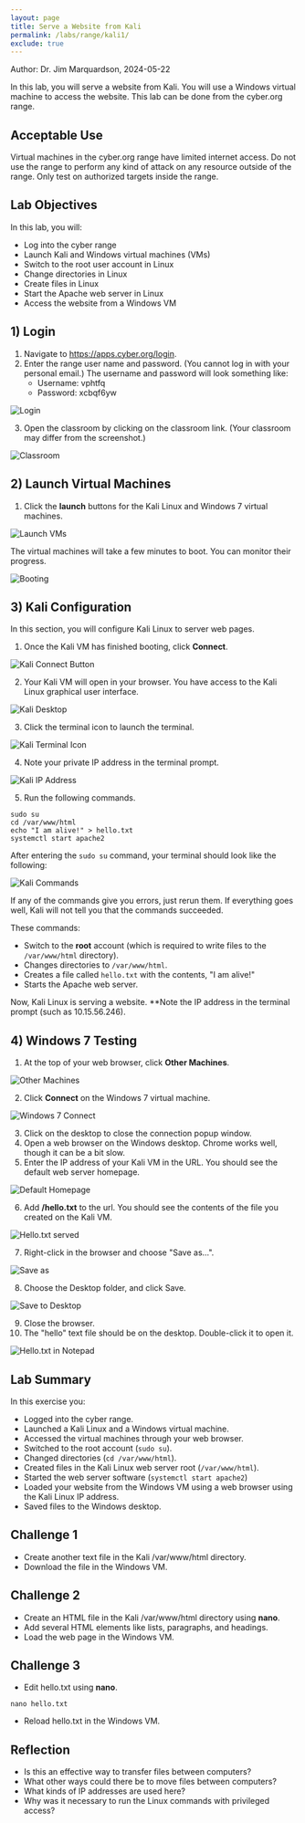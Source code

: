 ```yaml
---
layout: page
title: Serve a Website from Kali
permalink: /labs/range/kali1/
exclude: true
---
```


Author: Dr. Jim Marquardson, 2024-05-22

In this lab, you will serve a website from Kali. You will use a Windows virtual machine to access the website. This lab can be done from the cyber.org range.

## Acceptable Use

Virtual machines in the cyber.org range have limited internet access. Do not use the range to perform any kind of attack on any resource outside of the range. Only test on authorized targets inside the range.

## Lab Objectives

In this lab, you will:

* Log into the cyber range
* Launch Kali and Windows virtual machines (VMs)
* Switch to the root user account in Linux
* Change directories in Linux
* Create files in Linux
* Start the Apache web server in Linux
* Access the website from a Windows VM

## 1) Login

1. Navigate to <https://apps.cyber.org/login>.
2. Enter the range user name and password. (You cannot log in with your personal email.) The username and password will look something like:
    * Username: vphtfq
    * Password: xcbqf6yw

![Login](login.png)

3. Open the classroom by clicking on the classroom link. (Your classroom may differ from the screenshot.)

![Classroom](open_classroom.png)

## 2) Launch Virtual Machines

1. Click the **launch** buttons for the Kali Linux and Windows 7 virtual machines.

![Launch VMs](launch_vm_buttons.png)

The virtual machines will take a few minutes to boot. You can monitor their progress.

![Booting](booting.png)

## 3) Kali Configuration

In this section, you will configure Kali Linux to server web pages.

1. Once the Kali VM has finished booting, click **Connect**.

![Kali Connect Button](kali_connect.png)

2. Your Kali VM will open in your browser. You have access to the Kali Linux graphical user interface.

![Kali Desktop](kali_desktop.png)

3. Click the terminal icon to launch the terminal.

![Kali Terminal Icon](terminal_icon.png)

4. Note your private IP address in the terminal prompt.

![Kali IP Address](kali_ip.png)

5. Run the following commands.

```shell
sudo su
cd /var/www/html
echo "I am alive!" > hello.txt
systemctl start apache2
```

After entering the `sudo su` command, your terminal should look like the following:

![Kali Commands](commands_run.png)

If any of the commands give you errors, just rerun them. If everything goes well, Kali will not tell you that the commands succeeded.

These commands:

* Switch to the **root** account (which is required to write files to the `/var/www/html` directory).
* Changes directories to `/var/www/html`.
* Creates a file called `hello.txt` with the contents, "I am alive!"
* Starts the Apache web server.

Now, Kali Linux is serving a website. **Note the IP address in the terminal prompt (such as 10.15.56.246).

## 4) Windows 7 Testing

1. At the top of your web browser, click **Other Machines**.

![Other Machines](other_button.png)

2. Click **Connect** on the Windows 7 virtual machine.

![Windows 7 Connect](win7_connect_button.png)

3. Click on the desktop to close the connection popup window.
4. Open a web browser on the Windows desktop. Chrome works well, though it can be a bit slow.
5. Enter the IP address of your Kali VM in the URL. You should see the default web server homepage.

![Default Homepage](debian_homepage.png)

6. Add **/hello.txt** to the url. You should see the contents of the file you created on the Kali VM.

![Hello.txt served](hello_served.png)

7. Right-click in the browser and choose "Save as...".

![Save as](save_as.png)

8. Choose the Desktop folder, and click Save.

![Save to Desktop](save_to_desktop.png)

9. Close the browser.
10. The "hello" text file should be on the desktop. Double-click it to open it.

![Hello.txt in Notepad](hello_in_notepad.png)

## Lab Summary

In this exercise you:

* Logged into the cyber range.
* Launched a Kali Linux and a Windows virtual machine.
* Accessed the virtual machines through your web browser.
* Switched to the root account (`sudo su`).
* Changed directories (`cd /var/www/html`).
* Created files in the Kali Linux web server root (`/var/www/html`).
* Started the web server software (`systemctl start apache2`)
* Loaded your website from the Windows VM using a web browser using the Kali Linux IP address.
* Saved files to the Windows desktop.

## Challenge 1

* Create another text file in the Kali /var/www/html directory.
* Download the file in the Windows VM.

## Challenge 2

* Create an HTML file in the Kali /var/www/html directory using **nano**.
* Add several HTML elements like lists, paragraphs, and headings.
* Load the web page in the Windows VM.

## Challenge 3

* Edit hello.txt using **nano**.

```shell
nano hello.txt
```

* Reload hello.txt in the Windows VM.

## Reflection

* Is this an effective way to transfer files between computers?
* What other ways could there be to move files between computers?
* What kinds of IP addresses are used here?
* Why was it necessary to run the Linux commands with privileged access?
